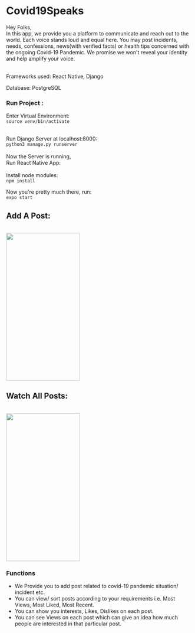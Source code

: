 # Covid19Speaks
Hey Folks, <br />
In this app, we provide you a platform to communicate and reach out to the world. Each voice stands loud and equal here.
You may post incidents, needs,  confessions, news(with verified facts) or health tips concerned with the ongoing Covid-19 Pandemic. 
We promise we won't reveal your identity and help amplify your voice.

<br />
Frameworks used: React Native, Django
<br />

Database: PostgreSQL
<br />

### Run Project :
Enter Virtual Environment:
<br/>
`source venv/bin/activate`
<br/> <br/>

Run Django Server at localhost:8000:
<br/>
`python3 manage.py runserver`
<br /> <br />
Now the Server is running, 
<br/>
Run React Native App:
<br/> <br />
Install node modules:
<br />
`npm install`
<br />

Now you're pretty much there, run:
<br />
`expo start`

## Add A Post:
<br/>
<img src="https://user-images.githubusercontent.com/35291991/84573708-df9a1f80-adbf-11ea-8707-2b1640f479ed.jpeg" width="200" height="400" />

## Watch All Posts: 
<br />
<img src="https://user-images.githubusercontent.com/35291991/84573715-f0e32c00-adbf-11ea-9641-d6a292003b28.jpeg" width="200" height="400" />

### Functions
* We Provide you to add post related to covid-19 pandemic situation/ incident etc.
* You can view/ sort posts according to your requirements i.e. Most Views, Most Liked, Most Recent.
* You can show you interests, Likes, Dislikes on each post.
* You can see Views on each post which can give an idea how much people are interested in that particular post.
